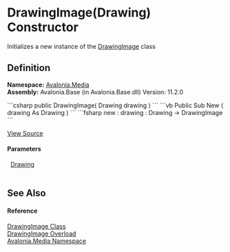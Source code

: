 # DrawingImage(Drawing) Constructor


Initializes a new instance of the <a href="T_Avalonia_Media_DrawingImage">DrawingImage</a> class



## Definition
**Namespace:** <a href="N_Avalonia_Media">Avalonia.Media</a>  
**Assembly:** Avalonia.Base (in Avalonia.Base.dll) Version: 11.2.0

<Tabs groupId="api-code-preview">
<TabItem value="csharp" label="C#">
```csharp
public DrawingImage(
	Drawing drawing
)
```
</TabItem>
<TabItem value="vb" label="VB">
```vb
Public Sub New ( 
	drawing As Drawing
)
```
</TabItem>
<TabItem value="fsharp" label="F#">
```fsharp
new : 
        drawing : Drawing -> DrawingImage
```
</TabItem>
</Tabs>



<a href="https://github.com/AvaloniaUI/Avalonia/tree/master/src/Avalonia.Base/Media/DrawingImage.cs#L15" title="View the source code">View Source</a>



#### Parameters
<dl><dt>  <a href="T_Avalonia_Media_Drawing">Drawing</a></dt><dd> </dd></dl>

## See Also


#### Reference
<a href="T_Avalonia_Media_DrawingImage">DrawingImage Class</a>  
<a href="Overload_Avalonia_Media_DrawingImage__ctor">DrawingImage Overload</a>  
<a href="N_Avalonia_Media">Avalonia.Media Namespace</a>  
